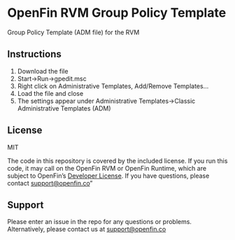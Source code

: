 # OpenFin RVM Group Policy Template
Group Policy Template (ADM file) for the RVM

## Instructions
1. Download the file
2. Start->Run->gpedit.msc
3. Right click on Administrative Templates, Add/Remove Templates...
4. Load the file and close
5. The settings appear under Administrative Templates->Classic Administrative Templates (ADM)

## License
MIT

The code in this repository is covered by the included license.  If you run this code, it may call on the OpenFin RVM or OpenFin Runtime, which are subject to OpenFin’s [Developer License](https://openfin.co/developer-agreement/). If you have questions, please contact support@openfin.co”

## Support
Please enter an issue in the repo for any questions or problems. 
<br> Alternatively, please contact us at support@openfin.co
